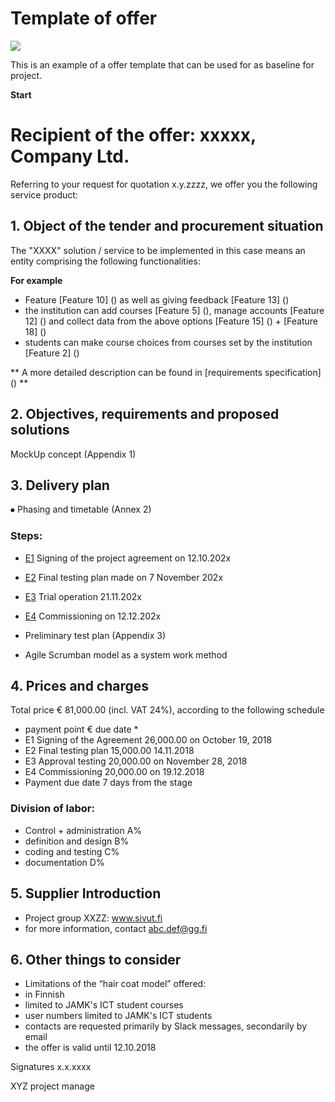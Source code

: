 # Template of offer

![](https://openclipart.org/image/400px/svg_to_png/297363/elfframe.png)

This is an example of a offer template that can be used for as baseline for project.

**Start**

# Recipient of the offer: xxxxx, Company Ltd.

Referring to your request for quotation x.y.zzzz, we offer you the following service product:

## 1. Object of the tender and procurement situation

The "XXXX" solution / service to be implemented in this case means an entity comprising the following functionalities:

__For example__

* Feature [Feature 10] () as well as giving feedback [Feature 13] ()
* the institution can add courses [Feature 5] (), manage accounts [Feature 12] () and collect data from the above options [Feature 15] () + [Feature 18] ()
* students can make course choices from courses set by the institution [Feature 2] ()

** A more detailed description can be found in [requirements specification] () **

## 2. Objectives, requirements and proposed solutions

MockUp concept (Appendix 1)

## 3. Delivery plan

⦁ Phasing and timetable (Annex 2)

### Steps:

* [E1]() Signing of the project agreement on 12.10.202x
* [E2]() Final testing plan made on 7 November 202x
* [E3]() Trial operation 21.11.202x
* [E4]() Commissioning on 12.12.202x

* Preliminary test plan (Appendix 3)
* Agile Scrumban model as a system work method

## 4. Prices and charges

Total price € 81,000.00 (incl. VAT 24%), according to the following schedule

* payment point € due date *
* E1 Signing of the Agreement 26,000.00 on October 19, 2018
* E2 Final testing plan 15,000.00 14.11.2018
* E3 Approval testing 20,000.00 on November 28, 2018
* E4 Commissioning 20,000.00 on 19.12.2018
* Payment due date 7 days from the stage

### Division of labor:

* Control + administration A%
* definition and design B%
* coding and testing C%
* documentation D%


## 5. Supplier Introduction

* Project group XXZZ: www.sivut.fi
* for more information, contact abc.def@gg.fi

## 6. Other things to consider

* Limitations of the “hair coat model” offered:
* in Finnish
* limited to JAMK's ICT student courses
* user numbers limited to JAMK's ICT students
* contacts are requested primarily by Slack messages, secondarily by email
* the offer is valid until 12.10.2018


Signatures
x.x.xxxx


XYZ
project manage
